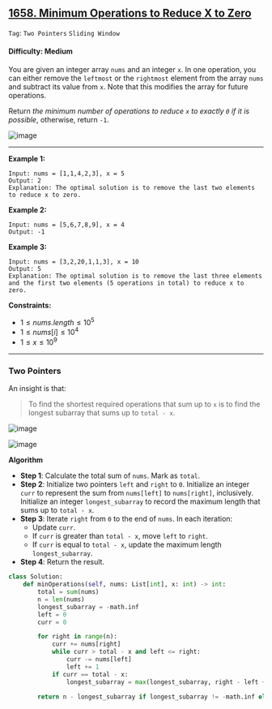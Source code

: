 ## [1658. Minimum Operations to Reduce X to Zero](https://leetcode.com/problems/minimum-operations-to-reduce-x-to-zero)

```Tag```: ```Two Pointers``` ```Sliding Window```

#### Difficulty: Medium

You are given an integer array ```nums``` and an integer ```x```. In one operation, you can either remove the ```leftmost``` or the ```rightmost``` element from the array ```nums``` and subtract its value from ```x```. Note that this modifies the array for future operations.

Return _the minimum number of operations to reduce ```x``` to exactly ```0``` if it is possible_, otherwise, return ```-1```.

![image](https://github.com/quananhle/Python/assets/35042430/207d84f7-511a-4ef0-9a4a-7f227805333a)

---

__Example 1:__
```
Input: nums = [1,1,4,2,3], x = 5
Output: 2
Explanation: The optimal solution is to remove the last two elements to reduce x to zero.
```

__Example 2:__
```
Input: nums = [5,6,7,8,9], x = 4
Output: -1
```

__Example 3:__
```
Input: nums = [3,2,20,1,1,3], x = 10
Output: 5
Explanation: The optimal solution is to remove the last three elements and the first two elements (5 operations in total) to reduce x to zero.
```

__Constraints:__

- $1 \le nums.length \le 10^{5}$
- $1 \le nums[i] \le 10^{4}$
- $1 \le x \le 10^{9}$

---

### Two Pointers

An insight is that:

> To find the shortest required operations that sum up to ```x``` is to find the longest subarray that sums up to ```total - x```.

![image](https://leetcode.com/problems/minimum-operations-to-reduce-x-to-zero/Documents/5602/5602_1_1.drawio.svg)

![image](https://leetcode.com/problems/minimum-operations-to-reduce-x-to-zero/Documents/5602/5602_1_2.drawio.svg)

__Algorithm__

- __Step 1__: Calculate the total sum of ```nums```. Mark as ```total```.
- __Step 2__: Initialize two pointers ```left``` and ```right``` to ```0```. Initialize an integer ```curr``` to represent the sum from ```nums[left]``` to ```nums[right]```, inclusively. Initialize an integer ```longest_subarray``` to record the maximum length that sums up to ```total - x```.
- __Step 3__: Iterate ```right``` from ```0``` to the end of ```nums```. In each iteration:
    - Update ```curr```.
    - If ```curr``` is greater than ```total - x```, move ```left``` to ```right```.
    - If ```curr``` is equal to ```total - x```, update the maximum length ```longest_subarray```.
- __Step 4__: Return the result.

```Python
class Solution:
    def minOperations(self, nums: List[int], x: int) -> int:
        total = sum(nums)
        n = len(nums)
        longest_subarray = -math.inf
        left = 0
        curr = 0

        for right in range(n):
            curr += nums[right]
            while curr > total - x and left <= right:
                curr -= nums[left]
                left += 1
            if curr == total - x:
                longest_subarray = max(longest_subarray, right - left + 1)
            
        return n - longest_subarray if longest_subarray != -math.inf else -1
```
